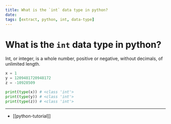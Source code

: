 ```yaml
---
title: What is the `int` data type in python?
date:
tags: [extract, python, int, data-type]
---
```


# What is the `int` data type in python?

Int, or integer, is a whole number, positive or negative, without decimals, of
unlimited length.

```python
x = 1
y = 1209481720948172
z = -10928509

print(type(x)) # <class 'int'>
print(type(y)) # <class 'int'>
print(type(z)) # <class 'int'>
```

---
- [[python-tutorial]]
